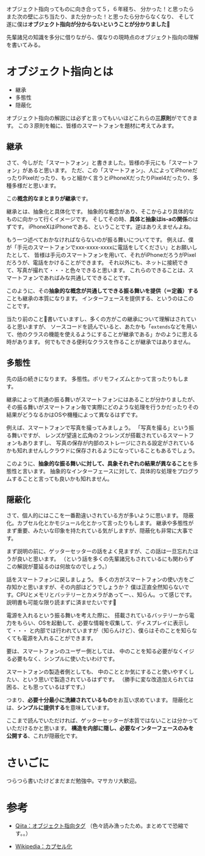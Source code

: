 オブジェクト指向ってものに向き合って５，６年経ち、
分かった！と思ったらまた次の壁にぶち当たり、また分かった！と思ったら分からなくなり、
そして遂に僕は**オブジェクト指向が分からないということが分かりました**🍣

先輩諸兄の知識を多分に借りながら、僕なりの現時点のオブジェクト指向の理解を書いてみる。

# オブジェクト指向とは

* 継承
* 多態性
* 隠蔽化

オブジェクト指向の解説には必ずと言ってもいいほどこれらの**三原則**がでてきます。
この３原則を軸に、皆様のスマートフォンを題材に考えてみます。

## 継承

さて、今しがた「スマートフォン」と書きました。皆様の手元にも「スマートフォン」があると思います。
ただ、この「スマートフォン」、人によってiPhoneだったりPixelだったり、もっと細かく言うとiPhoneXだったりPixel4だったり、多種多様だと思います。

この**概念的なまとまりが継承**です。

継承とは、抽象化と具体化です。
抽象的な概念があり、そこからより具体的なものに向かって行くイメージです。
そしてその時、**具体と抽象はis-aの関係**のはずです。
iPhoneXはiPhoneである、ということです。逆はありえませんよね。

もう一つ述べておかなければならないのが振る舞いについてです。
例えば、僕が「手元のスマートフォンでxxx-xxxx-xxxxに電話をしてください」とお願いしたとして、
皆様は手元のスマートフォンを用いて、それがiPhoneだろうがPixelだろうが、電話をかけることができます。
それ以外にも、ネットに接続できて、写真が撮れて・・・と色々できると思います。
これらのできることは、スマートフォンであればみな共通してできることです。

このように、その**抽象的な概念が共通してできる振る舞いを提供（＝定義）する**ことも継承の本質になります。
インターフェースを提供する、というのはこのことです。

当たり前のこと書いていますし、多くの方がこの継承について理解はされていると思いますが、
ソースコードを読んでいると、あたかも「`extends`などを用いて、他のクラスの機能を使えるようにすることが継承である」かのように思える時があります。
何でもできる便利なクラスを作ることが継承ではありません。

## 多態性

先の話の続きになります。
多態性。ポリモフィズムとかって言ったりもします。

継承によって共通の振る舞いがスマートフォンにはあることが分かりましたが、
その振る舞いがスマートフォン毎で実際にどのような処理を行うかだったりその結果がどうなるかはOSや機種によって異なるはずです。

例えば、スマートフォンで写真を撮ってみましょう。
「写真を撮る」という振る舞いですが、
レンズが望遠と広角の２つレンズが搭載されているスマートフォンもありますし、
写真の保存が内部のストレージにされる設定がされているかも知れませんしクラウドに保存されるようになっていることもあるでしょう。

このように、**抽象的な振る舞いに対して、具象それぞれの結果が異なること**を多態性と言います。
抽象的なインターフェースに対して、具体的な処理をプログラムすることと言っても良いかも知れません。

## 隠蔽化

さて、個人的にはここを一番勘違いされている方が多いように思います。
隠蔽化。カプセル化とかモジュール化とかって言ったりもします。
継承や多態性がまず重要、みたいな印象を持たれている気がしますが、隠蔽化も非常に大事です。

まず説明の前に、ゲッターセッターの話をよく見ますが、この話は一旦忘れたほうが良いと思います。
（という話を多くの先輩諸兄もされているにも関わらずこの解説が蔓延るのは何故なのでしょう。）

話をスマートフォンに戻しましょう。
多くの方がスマートフォンの使い方をご存知かと思いますが、その内部はどうでしょうか？
僕は正直全然知らないです。CPUとメモリとバッテリーとカメラがあってー、、知らん。って感じです。
説明書も可能な限り読まずに済ませたいです🍣

電源を入れるという振る舞いを考えた際に、
搭載されているバッテリーから電力をもらい、OSを起動して、必要な情報を収集して、ディスプレイに表示して・・・
と内部では行われていますが（知らんけど）、僕らはそのことを知らなくても電源を入れることができます。

要は、スマートフォンのユーザー側としては、
中のことを知る必要がなくイジる必要もなく、シンプルに使いたいわけです。

スマートフォンの製造者側としても、
中のこととか気にすること使いやすくしたい、という思いで製造されているはずです。
（勝手に変な改造加えられては困る、とも思っているはずです。）

つまり、**必要十分最小に洗練されているもの**をお互い求めています。
隠蔽化とは、**シンプルに提供する**を意味しています。

ここまで読んでいただければ、ゲッターセッターが本質ではないことは分かっていただけるかと思います。
**構造を内部に隠し、必要なインターフェースのみを公開する**、これが隠蔽化です。

# さいごに
つらつら書いたけどまだまだ勉強中。マサカリ大歓迎。

# 参考

* [Qiita：オブジェクト指向タグ](https://qiita.com/tags/%e3%82%aa%e3%83%96%e3%82%b8%e3%82%a7%e3%82%af%e3%83%88%e6%8c%87%e5%90%91)
（色々読み漁ったため。まとめてで恐縮です。。）

* [Wikipedia：カプセル化](https://ja.wikipedia.org/wiki/%E3%82%AB%E3%83%97%E3%82%BB%E3%83%AB%E5%8C%96)